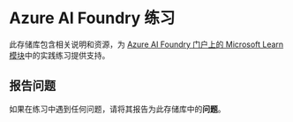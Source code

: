 # Azure AI Foundry 练习

此存储库包含相关说明和资源，为 [Azure AI Foundry 门户上的 Microsoft Learn 模块](https://learn.microsoft.com/en-us/training/paths/create-custom-copilots-ai-studio/)中的实践练习提供支持。

## 报告问题

如果在练习中遇到任何问题，请将其报告为此存储库中的**问题**。
